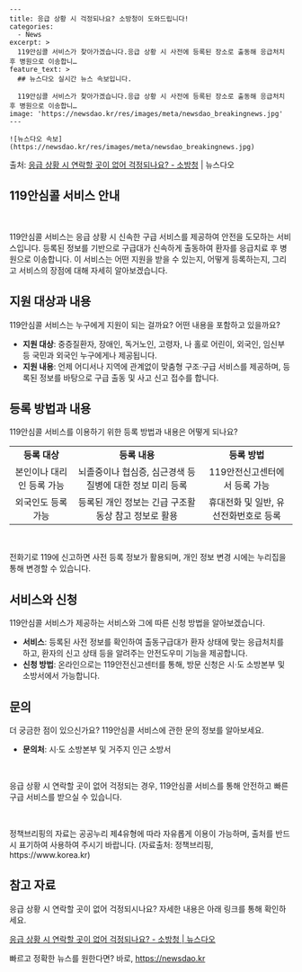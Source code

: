     ---
    title: 응급 상황 시 걱정되나요? 소방청이 도와드립니다!
    categories:
      - News
    excerpt: >
      119안심콜 서비스가 찾아가겠습니다.응급 상황 시 사전에 등록된 장소로 출동해 응급처치 후 병원으로 이송합니…
    feature_text: >
      ## 뉴스다오 실시간 뉴스 속보입니다.
    
      119안심콜 서비스가 찾아가겠습니다.응급 상황 시 사전에 등록된 장소로 출동해 응급처치 후 병원으로 이송합니…
    image: 'https://newsdao.kr/res/images/meta/newsdao_breakingnews.jpg'
    ---
    
    ![뉴스다오 속보](https://newsdao.kr/res/images/meta/newsdao_breakingnews.jpg)

<p>출처: <a href="https://newsdao.kr/2735" rel="dofollow">응급 상황 시 연락할 곳이 없어 걱정되나요? - 소방청</a> | 뉴스다오</p>

<h2 data-ke-size="size26">119안심콜 서비스 안내</h2>
<p data-ke-size="size16">&nbsp;</p>
119안심콜 서비스는 응급 상황 시 신속한 구급 서비스를 제공하여 안전을 도모하는 서비스입니다. 등록된 정보를 기반으로 구급대가 신속하게 출동하여 환자를 응급치료 후 병원으로 이송합니다. 이 서비스는 어떤 지원을 받을 수 있는지, 어떻게 등록하는지, 그리고 서비스의 장점에 대해 자세히 알아보겠습니다.

<h2 data-ke-size="size24">지원 대상과 내용</h2>
<p data-ke-size="size16">119안심콜 서비스는 누구에게 지원이 되는 걸까요? 어떤 내용을 포함하고 있을까요?</p>

<ul>
  <li><b>지원 대상</b>: 중증질환자, 장애인, 독거노인, 고령자, 나 홀로 어린이, 외국인, 임신부 등 국민과 외국인 누구에게나 제공됩니다.</li>
  <li><b>지원 내용</b>: 언제 어디서나 지역에 관계없이 맞춤형 구조·구급 서비스를 제공하며, 등록된 정보를 바탕으로 구급 출동 및 사고 신고 접수를 합니다.</li>
</ul>

<h2 data-ke-size="size24">등록 방법과 내용</h2>
<p data-ke-size="size16">119안심콜 서비스를 이용하기 위한 등록 방법과 내용은 어떻게 되나요?</p>

<table>
  <tr>
    <td style="text-align: center; height: 17px;"><b>등록 대상</b></td>
    <td style="text-align: center; height: 17px;"><b>등록 내용</b></td>
    <td style="text-align: center; height: 17px;"><b>등록 방법</b></td>
  </tr>
  <tr>
    <td style="text-align: center; height: 17px;">본인이나 대리인 등록 가능</td>
    <td style="text-align: center; height: 17px;">뇌졸중이나 협심증, 심근경색 등 질병에 대한 정보 미리 등록</td>
    <td style="text-align: center; height: 17px;">119안전신고센터에서 등록 가능</td>
  </tr>
  <tr>
    <td style="text-align: center; height: 17px;">외국인도 등록 가능</td>
    <td style="text-align: center; height: 17px;">등록된 개인 정보는 긴급 구조활동상 참고 정보로 활용</td>
    <td style="text-align: center; height: 17px;">휴대전화 및 일반, 유선전화번호로 등록</td>
  </tr>
</table>

<p data-ke-size="size16">&nbsp;</p>
<p data-ke-size="size16">전화기로 119에 신고하면 사전 등록 정보가 활용되며, 개인 정보 변경 시에는 누리집을 통해 변경할 수 있습니다.</p>

<h2 data-ke-size="size24">서비스와 신청</h2>
<p data-ke-size="size16">119안심콜 서비스가 제공하는 서비스와 그에 따른 신청 방법을 알아보겠습니다.</p>

<ul>
  <li><b>서비스</b>: 등록된 사전 정보를 확인하여 출동구급대가 환자 상태에 맞는 응급처치를 하고, 환자의 신고 상태 등을 알려주는 안전도우미 기능을 제공합니다.</li>
  <li><b>신청 방법</b>: 온라인으로는 119안전신고센터를 통해, 방문 신청은 시·도 소방본부 및 소방서에서 가능합니다.</li>
</ul>

<h2 data-ke-size="size24">문의</h2>
<p data-ke-size="size16">더 궁금한 점이 있으신가요? 119안심콜 서비스에 관한 문의 정보를 알아보세요.</p>

<ul>
  <li><b>문의처</b>: 시·도 소방본부 및 거주지 인근 소방서</li>
</ul>

<p data-ke-size="size16">&nbsp;</p>
<p data-ke-size="size16">응급 상황 시 연락할 곳이 없어 걱정되는 경우, 119안심콜 서비스를 통해 안전하고 빠른 구급 서비스를 받으실 수 있습니다.</p>
<p data-ke-size="size16">&nbsp;</p>
<footer>정책브리핑의 자료는 공공누리 제4유형에 따라 자유롭게 이용이 가능하며, 출처를 반드시 표기하여 사용하여 주시기 바랍니다. (자료출처: 정책브리핑, https://www.korea.kr)</footer>
<h2 data-ke-size="size26">참고 자료</h2>
<p data-ke-size="size16">응급 상황 시 연락할 곳이 없어 걱정되시나요? 자세한 내용은 아래 링크를 통해 확인하세요.</p>
<a href="https://newsdao.kr/2735">응급 상황 시 연락할 곳이 없어 걱정되나요? - 소방청 | 뉴스다오</a> 

빠르고 정확한 뉴스를 원한다면? 바로, <a href="https://newsdao.kr" rel="dofollow">https://newsdao.kr</a>


    
